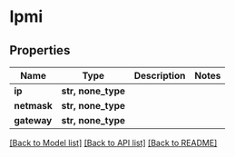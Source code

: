 # Ipmi


## Properties

Name | Type | Description | Notes
------------ | ------------- | ------------- | -------------
**ip** | **str, none_type** |  | 
**netmask** | **str, none_type** |  | 
**gateway** | **str, none_type** |  | 

[[Back to Model list]](../#documentation-for-models) [[Back to API list]](../#documentation-for-api-endpoints) [[Back to README]](../)


